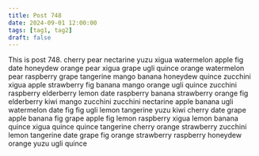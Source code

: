 ```yaml
---
title: Post 748
date: 2024-09-01 12:00:00
tags: [tag1, tag2]
draft: false
---
```

This is post 748.
cherry
pear
nectarine
yuzu
xigua
watermelon
apple
fig
date
honeydew
orange
pear
xigua
grape
ugli
quince
orange
watermelon
pear
raspberry
grape
tangerine
mango
banana
honeydew
quince
zucchini
xigua
apple
strawberry
fig
banana
mango
orange
ugli
quince
zucchini
raspberry
elderberry
lemon
date
raspberry
banana
strawberry
orange
fig
elderberry
kiwi
mango
zucchini
zucchini
nectarine
apple
banana
ugli
watermelon
date
fig
fig
ugli
lemon
tangerine
yuzu
kiwi
cherry
date
grape
apple
banana
fig
grape
apple
fig
lemon
raspberry
xigua
lemon
banana
quince
xigua
quince
quince
tangerine
cherry
orange
strawberry
zucchini
lemon
tangerine
date
grape
fig
orange
strawberry
raspberry
honeydew
orange
yuzu
ugli
quince
